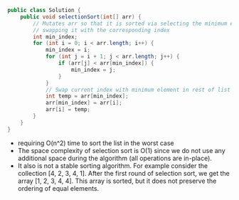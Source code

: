 ```java
public class Solution {
    public void selectionSort(int[] arr) {
        // Mutates arr so that it is sorted via selecting the minimum element and
        // swapping it with the corresponding index
        int min_index;
        for (int i = 0; i < arr.length; i++) {
            min_index = i;
            for (int j = i + 1; j < arr.length; j++) {
                if (arr[j] < arr[min_index]) {
                    min_index = j;
                }
            }
            // Swap current index with minimum element in rest of list
            int temp = arr[min_index];
            arr[min_index] = arr[i];
            arr[i] = temp;
        }
    }
}
```

* requiring O(n^2) time to sort the list in the worst case
* The space complexity of selection sort is O(1) since we do not use any additional space during the algorithm (all operations are in-place).
* It also is not a stable sorting algorithm. For example consider the collection [4, 2, 3, 4, 1]. After the first round of selection sort, we get the array [1, 2, 3, 4, 4]. This array is sorted, but it does not preserve the ordering of equal elements.
